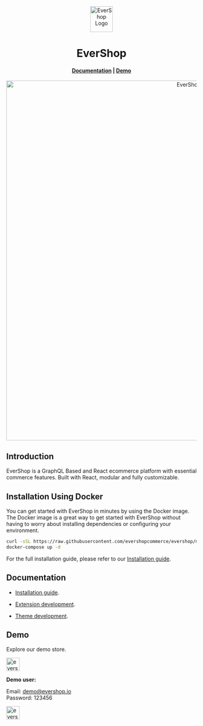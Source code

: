 <p>&nbsp;&nbsp;&nbsp;&nbsp;&nbsp;&nbsp;</p>
<p align="center">
<img width="60" height="68" alt="EverShop Logo" src="https://evershop.io/img/logo.png"/>
</p>
<p align="center">
  <h1 align="center">EverShop</h1>
</p>
<h4 align="center">
    <a href="https://evershop.io/docs/development/getting-started/introduction">Documentation</a> |
    <a href="https://demo.evershop.io/">Demo</a>
</h4>


<p align="center">
<img alt="EverShop" width="950" src="https://raw.githubusercontent.com/evershopcommerce/evershop/dev/.github/images/banner.png"/>
</p>

## Introduction

EverShop is a GraphQL Based and React ecommerce platform with essential commerce features. Built with React, modular and fully customizable.

## Installation Using Docker


You can get started with EverShop in minutes by using the Docker image. The Docker image is a great way to get started with EverShop without having to worry about installing dependencies or configuring your environment.

```bash
curl -sSL https://raw.githubusercontent.com/evershopcommerce/evershop/main/docker-compose.yml > docker-compose.yml
docker-compose up -d
```

For the full installation guide, please refer to our [Installation guide](https://evershop.io/docs/development/getting-started/installation-guide).

## Documentation

- [Installation guide](https://evershop.io/docs/development/getting-started/installation-guide).

- [Extension development](https://evershop.io/docs/development/module/create-your-first-extension).

- [Theme development](https://evershop.io/docs/development/theme/theme-overview).


## Demo

Explore our demo store.

<p align="left">
  <a href="https://demo.evershop.io/admin" target="_blank">
    <img alt="evershop-backend-demo" height="35" alt="EverShop Admin Demo" src="https://raw.githubusercontent.com/evershopcommerce/evershop/dev/.github/images/evershop-admin-demo.png"/>
  </a>
</p>
<b>Demo user:</b>

Email: demo@evershop.io<br/>
Password: 123456

<p align="left">
  <a href="https://demo.evershop.io/" target="_blank">
    <img alt="evershop-store-demo" height="35" alt="EverShop Store Demo" src="https://raw.githubusercontent.com/evershopcommerce/evershop/dev/.github/images/evershop-store-front-demo.png"/>
  </a>
</p>

